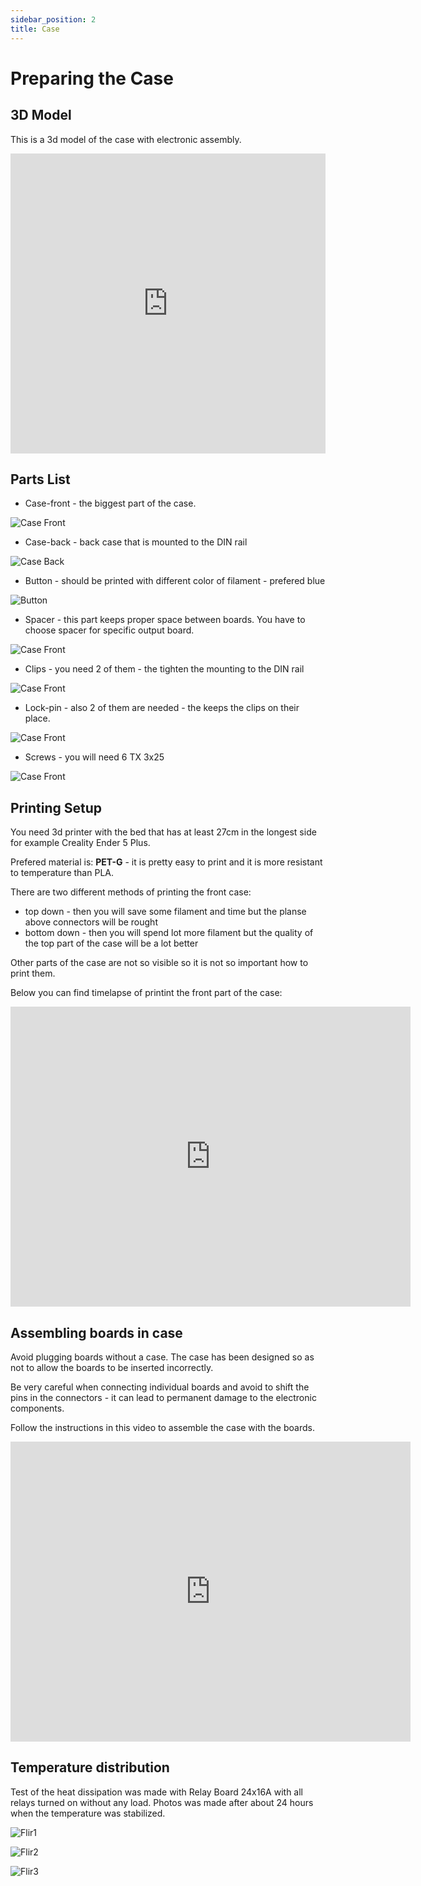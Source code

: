 ```yaml
---
sidebar_position: 2
title: Case
---
```


# Preparing the Case

## 3D Model

This is a 3d model of the case with electronic assembly.

<iframe src="https://myhub.autodesk360.com/ue28f460a/g/shares/SH9285eQTcf875d3c5392fc876974a3e3df6?viewState=NoIgbgDAdAjCA0IDeAdEAXAngBwKZoC40ARXAZwEsBzAOzXjQEMyzd1C0AWAMwBMBWCACMAzAE4AtAHYRQoRJ64REgByMxKiTH4iATEIBsjGGKmcpaAL4gAukA" allowfullscreen="true"
webkitallowfullscreen="true" mozallowfullscreen="true"
width="100%" height="480" frameborder="0"></iframe>

## Parts List

- Case-front - the biggest part of the case.

![Case Front](/img/case-front.jpg)

- Case-back - back case that is mounted to the DIN rail

![Case Back](/img/case-back.jpg)

- Button - should be printed with different color of filament - prefered blue

![Button](/img/button.jpg)

- Spacer - this part keeps proper space between boards. You have to choose spacer for specific output board.

![Case Front](/img/spacer.jpg)

- Clips - you need 2 of them - the tighten the mounting to the DIN rail

![Case Front](/img/clips.jpg)

- Lock-pin - also 2 of them are needed - the keeps the clips on their place.

![Case Front](/img/lock-pin.jpg)

- Screws - you will need 6 TX 3x25

![Case Front](/img/screw.jpg)

## Printing Setup

You need 3d printer with the bed that has at least 27cm in the longest side for example Creality Ender 5 Plus.

Prefered material is: **PET-G** - it is pretty easy to print and it is more resistant to temperature than PLA.

There are two different methods of printing the front case:

- top down - then you will save some filament and time but the planse above connectors will be rought
- bottom down - then you will spend lot more filament but the quality of the top part of the case will be a lot better

Other parts of the case are not so visible so it is not so important how to print them.

Below you can find timelapse of printint the front part of the case:

<iframe src="https://www.youtube.com/embed/QjhMvNn7mG0" frameborder="0" allowfullscreen="true" webkitallowfullscreen="true" mozallowfullscreen="true" width="640" height="480"></iframe>

## Assembling boards in case

Avoid plugging boards without a case. The case has been designed so as not to allow the boards to be inserted incorrectly.

Be very careful when connecting individual boards and avoid to shift the pins in the connectors - it can lead to permanent damage to the electronic components.

Follow the instructions in this video to assemble the case with the boards.

<iframe src="https://www.youtube.com/embed/KZuwtOQaxaY" frameborder="0" allowfullscreen="true" webkitallowfullscreen="true" mozallowfullscreen="true" width="640" height="480"></iframe>

## Temperature distribution

Test of the heat dissipation was made with Relay Board 24x16A with all relays turned on without any load. Photos was made after about 24 hours when the temperature was stabilized.

![Flir1](/img/FLIR1.jpg)

![Flir2](/img/FLIR2.jpg)

![Flir3](/img/FLIR3.jpg)
